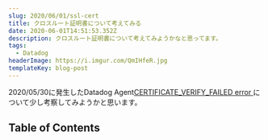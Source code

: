 ```yaml
---
slug: 2020/06/01/ssl-cert
title: クロスルート証明書について考えてみる
date: 2020-06-01T14:51:53.352Z
description: クロスルート証明書について考えてみようかなと思ってます。
tags:
  - Datadog
headerImage: https://i.imgur.com/QmIHfeR.jpg
templateKey: blog-post
---
```

2020/05/30に発生したDatadog Agent[CERTIFICATE_VERIFY_FAILED error](https://docs.datadoghq.com/agent/faq/certificate_verify_failed-error/)について少し考察してみようかと思います。

## Table of Contents

```toc

```
